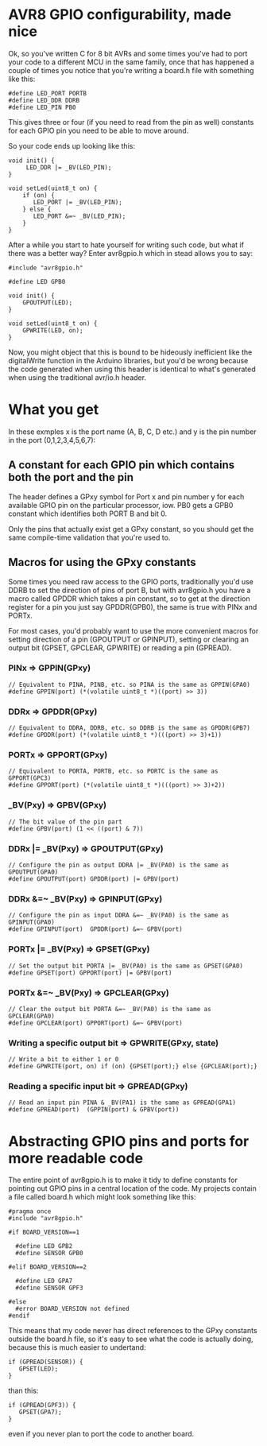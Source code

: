 # AVR8 GPIO configurability, made nice

Ok, so you've written C for 8 bit AVRs and some times you've had to port
your code to a different MCU in the same family, once that has happened
a couple of times you notice that you're writing a board.h file with
something like this:

```
#define LED_PORT PORTB
#define LED_DDR DDRB
#define LED_PIN PB0
```

This gives three or four (if you need to read from the pin as well) constants
for each GPIO pin you need to be able to move around.

So your code ends up looking like this:
```
void init() {
     LED_DDR |= _BV(LED_PIN);
}

void setLed(uint8_t on) {
    if (on) {
       LED_PORT |= _BV(LED_PIN);
    } else {
       LED_PORT &=~ _BV(LED_PIN);
    }
}
```

After a while you start to hate yourself for writing such code, but what
if there was a better way? Enter avr8gpio.h which in stead allows you to say:

```
#include "avr8gpio.h"

#define LED GPB0

void init() {
    GPOUTPUT(LED);
}

void setLed(uint8_t on) {
    GPWRITE(LED, on);
}

```

Now, you might object that this is bound to be hideously inefficient like
the digitalWrite function in the Arduino libraries, but you'd be wrong because
the code generated when using this header is identical to what's generated
when using the traditional avr/io.h header.


# What you get

In these exmples x is the port name (A, B, C, D etc.) and y is the pin number
in the port (0,1,2,3,4,5,6,7):

## A constant for each GPIO pin which contains both the port and the pin

The header defines a GPxy symbol for Port x and pin number y for each available
GPIO pin on the particular processor, iow. PB0 gets a GPB0 constant which
identifies both PORT B and bit 0.

Only the pins that actually exist get a GPxy constant, so you should get the
same compile-time validation that you're used to.


## Macros for using the GPxy constants

Some times you need raw access to the GPIO ports, traditionally you'd use
DDRB to set the direction of pins of port B, but with avr8gpio.h you have a
macro called GPDDR which takes a pin constant, so to get at the direction
register for a pin you just say GPDDR(GPB0), the same is true with PINx and
PORTx.

For most cases, you'd probably want to use the more convenient macros for
setting direction of a pin (GPOUTPUT or GPINPUT), setting or clearing
an output bit (GPSET, GPCLEAR, GPWRITE) or reading a pin (GPREAD).


### PINx => GPPIN(GPxy)
```
// Equivalent to PINA, PINB, etc. so PINA is the same as GPPIN(GPA0)
#define GPPIN(port) (*(volatile uint8_t *)((port) >> 3))
```

### DDRx => GPDDR(GPxy)

```
// Equivalent to DDRA, DDRB, etc. so DDRB is the same as GPDDR(GPB7) 
#define GPDDR(port) (*(volatile uint8_t *)(((port) >> 3)+1))
```

### PORTx => GPPORT(GPxy)
```
// Equivalent to PORTA, PORTB, etc. so PORTC is the same as GPPORT(GPC3)
#define GPPORT(port) (*(volatile uint8_t *)(((port) >> 3)+2))
```

### _BV(Pxy) => GPBV(GPxy)
```
// The bit value of the pin part
#define GPBV(port) (1 << ((port) & 7))
```

### DDRx |= _BV(Pxy) => GPOUTPUT(GPxy)
```
// Configure the pin as output DDRA |= _BV(PA0) is the same as GPOUTPUT(GPA0)
#define GPOUTPUT(port) GPDDR(port) |= GPBV(port)
```

### DDRx &=~ _BV(Pxy) => GPINPUT(GPxy)
```
// Configure the pin as input DDRA &=~ _BV(PA0) is the same as GPINPUT(GPA0)
#define GPINPUT(port)  GPDDR(port) &=~ GPBV(port)
```

### PORTx |= _BV(Pxy) => GPSET(GPxy)
```
// Set the output bit PORTA |= _BV(PA0) is the same as GPSET(GPA0)
#define GPSET(port) GPPORT(port) |= GPBV(port)
```

### PORTx &=~ _BV(Pxy) => GPCLEAR(GPxy)
```
// Clear the output bit PORTA &=~ _BV(PA0) is the same as GPCLEAR(GPA0)
#define GPCLEAR(port) GPPORT(port) &=~ GPBV(port)
```

### Writing a specific output bit => GPWRITE(GPxy, state)
```
// Write a bit to either 1 or 0
#define GPWRITE(port, on) if (on) {GPSET(port);} else {GPCLEAR(port);}
```

### Reading a specific input bit => GPREAD(GPxy)
```
// Read an input pin PINA & _BV(PA1) is the same as GPREAD(GPA1)
#define GPREAD(port)  (GPPIN(port) & GPBV(port))
```


# Abstracting GPIO pins and ports for more readable code

The entire point of avr8gpio.h is to make it tidy to define constants for
pointing out GPIO pins in a central location of the code. My projects
contain a file called board.h which might look something like this:

```
#pragma once
#include "avr8gpio.h"

#if BOARD_VERSION==1

  #define LED GPB2
  #define SENSOR GPB0

#elif BOARD_VERSION==2

  #define LED GPA7
  #define SENSOR GPF3

#else
  #error BOARD_VERSION not defined
#endif

```

This means that my code never has direct references to the GPxy constants
outside the board.h file, so it's easy to see what the code is actually doing,
because this is much easier to undertand:

```
if (GPREAD(SENSOR)) {
   GPSET(LED);
}
```

than this:
```
if (GPREAD(GPF3)) {
   GPSET(GPA7);
}
```
even if you never plan to port the code to another board.
